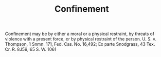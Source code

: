 ---
title: Confinement
letter: C
permalink: "/definitions/bld-confinement.html"
body: Confinement may be by either a moral or a physical restraint, by threats of
  violence with a present force, or by physical restraint of the person. U. S. v.
  Thompson, 1 Snmn. 171, Fed. Cas. No. 16,492; Ex parte Snodgrass, 43 Tex. Cr. R.
  8J59, 65 S. W. 1061
published_at: '2018-07-07'
source: Black's Law Dictionary 2nd Ed (1910)
layout: post
---